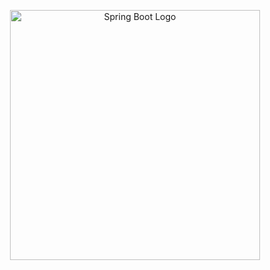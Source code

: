 <p align="center">
  <a href="https://spring.io/projects/spring-boot" target="_blank">
    <img src="https://raw.githubusercontent.com/spring-projects/spring-framework/main/src/docs/spring-framework.png" width="400" alt="Spring Boot Logo">
  </a>
</p>
